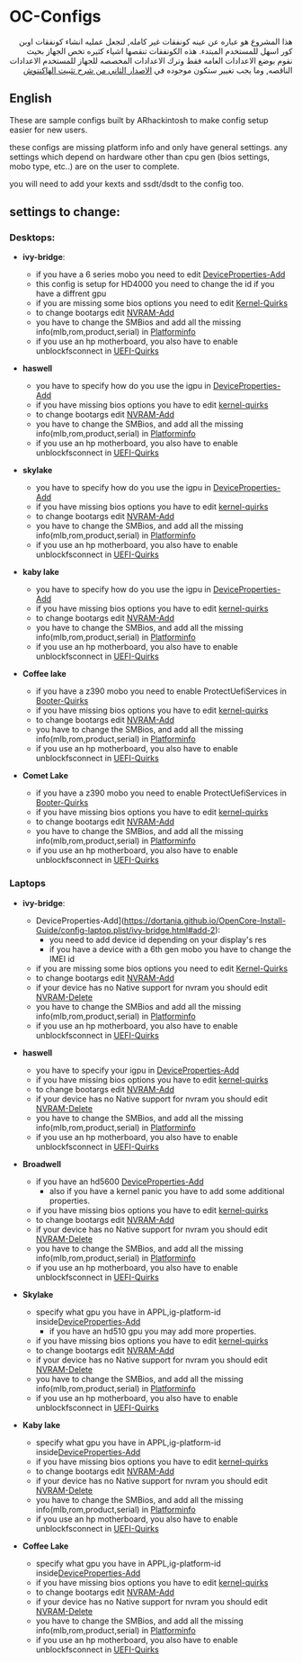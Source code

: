 # OC-Configs
<div dir="rtl">

هذا المشروع هو عباره عن عينه كونفقات غير كامله, لتجعل عمليه انشاء كونفقات اوبن كور اسهل للمستخدم المبتدء.
هذه الكونفقات تنقصها اشياء كثيره تخص الجهاز 
بحيث نقوم بوضع الاعدادات العامه فقط وترك الاعدادات المخصصه للجهاز للمستخدم
الاعدادات الناقصه, وما يجب تغيير ستكون موجوده في [الاصدار الثاني من شرح تثبيت الهاكنتوش](https://github.com/ARhackintosh/ARtutorial)

</div>

## English
These are sample configs built by ARhackintosh to make config setup easier for new users.

these configs are missing platform info and only have general settings.
any settings which depend on hardware other than cpu gen (bios settings, mobo type, etc..) are on the user to complete.

you will need to add your kexts and ssdt/dsdt to the config too.

## settings to change:

### Desktops:
- **ivy-bridge**:
    - if you have a 6 series mobo you need to edit [DeviceProperties-Add](https://dortania.github.io/OpenCore-Install-Guide/config.plist/ivy-bridge.html#add-2)
    - this config is setup for HD4000 you need to change the id if you have a diffrent gpu
    - if you are missing some bios options you need to edit [Kernel-Quirks](https://dortania.github.io/OpenCore-Install-Guide/config.plist/ivy-bridge.html#quirks-3)
    - to change bootargs edit [NVRAM-Add](https://dortania.github.io/OpenCore-Install-Guide/config.plist/ivy-bridge.html#add-4)
    - you have to change the SMBios and add all the missing info(mlb,rom,product,serial) in [Platforminfo](https://dortania.github.io/OpenCore-Install-Guide/config.plist/ivy-bridge.html#platforminfo)
    - if you use an hp motherboard, you also have to enable unblockfsconnect in [UEFI-Quirks](https://dortania.github.io/OpenCore-Install-Guide/config.plist/ivy-bridge.html#quirks-4)

- **haswell**
    - you have to specify how do you use the igpu in [DeviceProperties-Add](https://dortania.github.io/OpenCore-Install-Guide/config.plist/haswell.html#add-2)
    - if you have missing bios options you have to edit [kernel-quirks](https://dortania.github.io/OpenCore-Install-Guide/config.plist/haswell.html#add-2)
    - to change bootargs edit [NVRAM-Add](https://dortania.github.io/OpenCore-Install-Guide/config.plist/haswell.html#add-4)
    - you have to change the SMBios, and add all the missing info(mlb,rom,product,serial) in [Platforminfo](https://dortania.github.io/OpenCore-Install-Guide/config.plist/haswell.html#platforminfo)
    - if you use an hp motherboard, you also have to enable unblockfsconnect in [UEFI-Quirks](https://dortania.github.io/OpenCore-Install-Guide/config.plist/haswell.html#quirks-4)

- **skylake**
    - you have to specify how do you use the igpu in [DeviceProperties-Add](https://dortania.github.io/OpenCore-Install-Guide/config.plist/skylake.html#add-2)
    - if you have missing bios options you have to edit [kernel-quirks](https://dortania.github.io/OpenCore-Install-Guide/config.plist/skylake.html#add-2)
    - to change bootargs edit [NVRAM-Add](https://dortania.github.io/OpenCore-Install-Guide/config.plist/skylake.html#add-4)
    - you have to change the SMBios, and add all the missing info(mlb,rom,product,serial) in [Platforminfo](https://dortania.github.io/OpenCore-Install-Guide/config.plist/skylake.html#platforminfo)
    - if you use an hp motherboard, you also have to enable unblockfsconnect in [UEFI-Quirks](https://dortania.github.io/OpenCore-Install-Guide/config.plist/skylake.html#quirks-4)

- **kaby lake**
    - you have to specify how do you use the igpu in [DeviceProperties-Add](https://dortania.github.io/OpenCore-Install-Guide/config.plist/kaby-lake.html#add-2)
    - if you have missing bios options you have to edit [kernel-quirks](https://dortania.github.io/OpenCore-Install-Guide/config.plist/kaby-lake.html#add-2)
    - to change bootargs edit [NVRAM-Add](https://dortania.github.io/OpenCore-Install-Guide/config.plist/kaby-lake.html#add-4)
    - you have to change the SMBios, and add all the missing info(mlb,rom,product,serial) in [Platforminfo](https://dortania.github.io/OpenCore-Install-Guide/config.plist/kaby-lake.html#platforminfo)
    - if you use an hp motherboard, you also have to enable unblockfsconnect in [UEFI-Quirks](https://dortania.github.io/OpenCore-Install-Guide/config.plist/kaby-lake.html#quirks-4)

- **Coffee lake**
    - if you have a z390 mobo you need to enable ProtectUefiServices in [Booter-Quirks](https://dortania.github.io/OpenCore-Install-Guide/config.plist/coffee-lake.html#quirks-2)
    - if you have missing bios options you have to edit [kernel-quirks](https://dortania.github.io/OpenCore-Install-Guide/config.plist/coffee-lake.html#add-2)
    - to change bootargs edit [NVRAM-Add](https://dortania.github.io/OpenCore-Install-Guide/config.plist/coffee-lake.html#add-4)
    - you have to change the SMBios, and add all the missing info(mlb,rom,product,serial) in [Platforminfo](https://dortania.github.io/OpenCore-Install-Guide/config.plist/coffee-lake.html#platforminfo)
    - if you use an hp motherboard, you also have to enable unblockfsconnect in [UEFI-Quirks](https://dortania.github.io/OpenCore-Install-Guide/config.plist/coffee-lake.html#quirks-4)

- **Comet Lake**
    - if you have a z390 mobo you need to enable ProtectUefiServices in [Booter-Quirks](https://dortania.github.io/OpenCore-Install-Guide/config.plist/coffee-lake.html#quirks-2)
    - if you have missing bios options you have to edit [kernel-quirks](https://dortania.github.io/OpenCore-Install-Guide/config.plist/coffee-lake.html#add-2)
    - to change bootargs edit [NVRAM-Add](https://dortania.github.io/OpenCore-Install-Guide/config.plist/coffee-lake.html#add-4)
    - you have to change the SMBios, and add all the missing info(mlb,rom,product,serial) in [Platforminfo](https://dortania.github.io/OpenCore-Install-Guide/config.plist/coffee-lake.html#platforminfo)
    - if you use an hp motherboard, you also have to enable unblockfsconnect in [UEFI-Quirks](https://dortania.github.io/OpenCore-Install-Guide/config.plist/coffee-lake.html#quirks-4)

### Laptops

- **ivy-bridge**:
    - DeviceProperties-Add](https://dortania.github.io/OpenCore-Install-Guide/config-laptop.plist/ivy-bridge.html#add-2):
        - you need to add device id depending on your display's res
        - if you have a device with a 6th gen mobo you have to change the IMEI id
    - if you are missing some bios options you need to edit [Kernel-Quirks](https://dortania.github.io/OpenCore-Install-Guide/config-laptop.plist/ivy-bridge.html#quirks-3)
    - to change bootargs edit [NVRAM-Add](https://dortania.github.io/OpenCore-Install-Guide/config-laptop.plist/ivy-bridge.html#add-4)
    - if your device has no Native support for nvram you should edit [NVRAM-Delete](https://dortania.github.io/OpenCore-Install-Guide/config-laptop.plist/ivy-bridge.html#delete-3)
    - you have to change the SMBios and add all the missing info(mlb,rom,product,serial) in [Platforminfo](https://dortania.github.io/OpenCore-Install-Guide/config-laptop.plist/ivy-bridge.html#platforminfo)
    - if you use an hp motherboard, you also have to enable unblockfsconnect in [UEFI-Quirks](https://dortania.github.io/OpenCore-Install-Guide/config-laptop.plist/ivy-bridge.html#quirks-4)

- **haswell**
    - you have to specify your igpu in [DeviceProperties-Add](https://dortania.github.io/OpenCore-Install-Guide/config-laptop.plist/haswell.html#add-2)
    - if you have missing bios options you have to edit [kernel-quirks](https://dortania.github.io/OpenCore-Install-Guide/config-laptop.plist/haswell.html#quirks-3)
    - to change bootargs edit [NVRAM-Add](https://dortania.github.io/OpenCore-Install-Guide/config-laptop.plist/haswell.html#add-4)
    - if your device has no Native support for nvram you should edit [NVRAM-Delete](https://dortania.github.io/OpenCore-Install-Guide/config-laptop.plist/haswell.html#delete-3)
    - you have to change the SMBios, and add all the missing info(mlb,rom,product,serial) in [Platforminfo](https://dortania.github.io/OpenCore-Install-Guide/config-laptop.plist/haswell.html#platforminfo)
    - if you use an hp motherboard, you also have to enable unblockfsconnect in [UEFI-Quirks](https://dortania.github.io/OpenCore-Install-Guide/config-laptop.plist/haswell.html#quirks-4)

- **Broadwell**
    - if you have an hd5600 [DeviceProperties-Add](https://dortania.github.io/OpenCore-Install-Guide/config-laptop.plist/broadwell.html#add-2)
        - also if you have a kernel panic you have to add some additional properties.
    - if you have missing bios options you have to edit [kernel-quirks](https://dortania.github.io/OpenCore-Install-Guide/config-laptop.plist/broadwell.html#quirks-3)
    - to change bootargs edit [NVRAM-Add](https://dortania.github.io/OpenCore-Install-Guide/config-laptop.plist/broadwell.html#add-4)
    - if your device has no Native support for nvram you should edit [NVRAM-Delete](https://dortania.github.io/OpenCore-Install-Guide/config-laptop.plist/broadwell.html#delete-3)
    - you have to change the SMBios, and add all the missing info(mlb,rom,product,serial) in [Platforminfo](https://dortania.github.io/OpenCore-Install-Guide/config-laptop.plist/broadwell.html#platforminfo)
    - if you use an hp motherboard, you also have to enable unblockfsconnect in [UEFI-Quirks](https://dortania.github.io/OpenCore-Install-Guide/config-laptop.plist/broadwell.html#quirks-4)

- **Skylake**
    - specify what gpu you have in APPL,ig-platform-id inside[DeviceProperties-Add](https://dortania.github.io/OpenCore-Install-Guide/config-laptop.plist/skylake.html#add-2)
        - if you have an hd510 gpu you may add more properties.
    - if you have missing bios options you have to edit [kernel-quirks](https://dortania.github.io/OpenCore-Install-Guide/config-laptop.plist/skylake.html#quirks-3)
    - to change bootargs edit [NVRAM-Add](https://dortania.github.io/OpenCore-Install-Guide/config-laptop.plist/skylake.html#add-4)
    - if your device has no Native support for nvram you should edit [NVRAM-Delete](https://dortania.github.io/OpenCore-Install-Guide/config-laptop.plist/skylake.html#delete-3)
    - you have to change the SMBios, and add all the missing info(mlb,rom,product,serial) in [Platforminfo](https://dortania.github.io/OpenCore-Install-Guide/config-laptop.plist/skylake.html#platforminfo)
    - if you use an hp motherboard, you also have to enable unblockfsconnect in [UEFI-Quirks](https://dortania.github.io/OpenCore-Install-Guide/config-laptop.plist/skylake.html#quirks-4)

- **Kaby lake**
    - specify what gpu you have in APPL,ig-platform-id inside[DeviceProperties-Add](https://dortania.github.io/OpenCore-Install-Guide/config-laptop.plist/kaby-lake.html#add-2)
    - if you have missing bios options you have to edit [kernel-quirks](https://dortania.github.io/OpenCore-Install-Guide/config-laptop.plist/kaby-lake.html#quirks-3)
    - to change bootargs edit [NVRAM-Add](https://dortania.github.io/OpenCore-Install-Guide/config-laptop.plist/kaby-lake.html#add-4)
    - if your device has no Native support for nvram you should edit [NVRAM-Delete](https://dortania.github.io/OpenCore-Install-Guide/config-laptop.plist/kaby-lake.html#delete-3)
    - you have to change the SMBios, and add all the missing info(mlb,rom,product,serial) in [Platforminfo](https://dortania.github.io/OpenCore-Install-Guide/config-laptop.plist/kaby-lake.html#platforminfo)
    - if you use an hp motherboard, you also have to enable unblockfsconnect in [UEFI-Quirks](https://dortania.github.io/OpenCore-Install-Guide/config-laptop.plist/kaby-lake.html#quirks-4)

- **Coffee Lake**
    - specify what gpu you have in APPL,ig-platform-id inside[DeviceProperties-Add](https://dortania.github.io/OpenCore-Install-Guide/config-laptop.plist/coffee-lake.html#add-2)
    - if you have missing bios options you have to edit [kernel-quirks](https://dortania.github.io/OpenCore-Install-Guide/config-laptop.plist/coffee-lake.html#quirks-3)
    - to change bootargs edit [NVRAM-Add](https://dortania.github.io/OpenCore-Install-Guide/config-laptop.plist/coffee-lake.html#add-4)
    - if your device has no Native support for nvram you should edit [NVRAM-Delete](https://dortania.github.io/OpenCore-Install-Guide/config-laptop.plist/coffee-lake.html#delete-3)
    - you have to change the SMBios, and add all the missing info(mlb,rom,product,serial) in [Platforminfo](https://dortania.github.io/OpenCore-Install-Guide/config-laptop.plist/coffee-lake.html#platforminfo)
    - if you use an hp motherboard, you also have to enable unblockfsconnect in [UEFI-Quirks](https://dortania.github.io/OpenCore-Install-Guide/config-laptop.plist/coffee-lake.html#quirks-4)